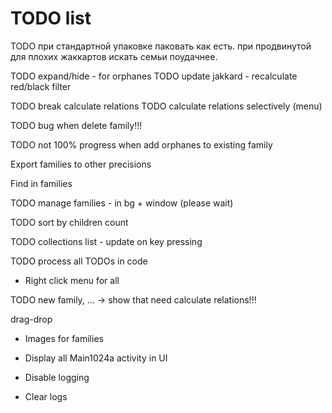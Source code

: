 # TODO list

TODO при стандартной упаковке паковать как есть. при продвинутой для плохих жаккартов искать семьи поудачнее.

TODO expand/hide - for orphanes
TODO update jakkard - recalculate red/black filter

TODO break calculate relations
TODO calculate relations selectively (menu)

TODO bug when delete family!!!

TODO not 100% progress when add orphanes to existing family

Export families to other precisions

Find in families

TODO manage families - in bg + window (please wait)

TODO sort by children count

TODO collections list - update on key pressing

TODO process all TODOs in code

* Right click menu for all

TODO new family, ... -> show that need calculate relations!!!

  drag-drop
  
  * Images for families

* Display all Main1024a activity in UI
* Disable logging
* Clear logs
